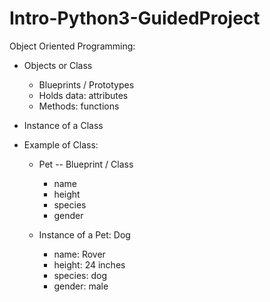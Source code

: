 # Intro-Python3-GuidedProject

Object Oriented Programming:
  - Objects or Class
    - Blueprints / Prototypes
    - Holds data: attributes
    - Methods: functions

  - Instance of a Class
  

  - Example of Class:
    - Pet -- Blueprint / Class
      - name
      - height
      - species
      - gender

    - Instance of a Pet: Dog
      - name: Rover
      - height: 24 inches
      - species: dog
      - gender: male